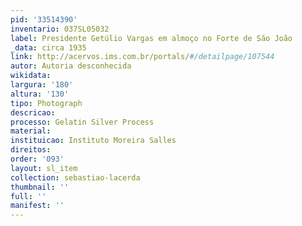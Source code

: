 ```yaml
---
pid: '33514390'
inventario: 037SL05032
label: Presidente Getúlio Vargas em almoço no Forte de São João
_data: circa 1935
link: http://acervos.ims.com.br/portals/#/detailpage/107544
autor: Autoria desconhecida
wikidata: 
largura: '180'
altura: '130'
tipo: Photograph
descricao: 
processo: Gelatin Silver Process
material: 
instituicao: Instituto Moreira Salles
direitos: 
order: '093'
layout: sl_item
collection: sebastiao-lacerda
thumbnail: ''
full: ''
manifest: ''
---
```

